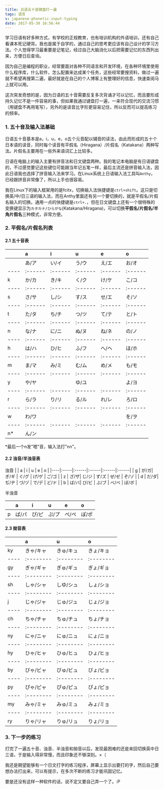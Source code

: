 ```yaml
---
title: 日语五十音键盘打一遍
tags: 语言
s: japanese-phonetic-input-typing
date: 2017-05-30 16:56:44
---
```



学习日语有好多种方式，有学校的正规教育，也有培训机构的外语培训，还有自己看课本死记硬背。我也是属于自学的，通过自己的思考更应该有自己设计的学习方法。个人觉得学习最重要是记笔记，经过自己大脑消化以后把需要记忆的东西列出来，方便日后查询。

因为自己是编程的职业，经常要面对各种不同语言和开发环境，在各种环境里使用什么程序库，什么软件，怎么配置来达成某个任务，这些经常要搜资料，做过一遍就不希望再搜第二遍，最好就是在自己的个人博客上有整理好的信息，快速查阅马上就可以用。

这次突发奇想的是，因为日语的五十音需要反复多次背诵才可以记忆，而且要形成持久记忆不是一件容易的事，但如果我通过键盘打一遍，一来符合现代的交流习惯（用键盘不再用笔写），另外的是读音比字形更容易记住，所以反而可以提高练习的频率。


### 1. 五十音及输入法基础

日语五十音基本是a，i，u，e，o五个元音配以辅音的读法，由此而形成的五十个日本语的读音，同时每个读音有平假名（Hiragana）/片假名（Katakana）两种写法。片假名主要用在一些外来语词汇上比较多。

日语在电脑上的输入主要有拼音法和日文键盘两种。我的笔记本电脑是有日语键盘的，不过感觉要记这些键位可能跟当年记五笔一样，最后主流还是拼音输入法，因此日语我也选择了拼音输入法来学习。在Linux系统上日语输入法工具叫`Anthy`，已经跟拼音非常像了，所以上手也很容易。

我在Linux下的输入框架用的是fcitx，切换输入法快捷键是`ctrl+shift`。这只是切换英/中/日三语的输入法，而在Anthy里面还有另一个要切换的，就是平假名/片假名输入的切换。通用一点的快捷键是`ctrl+.`，但在日文键盘上还有一个很特殊的变换键显示为`カタカナ/ひらがな`(Katakana/Hiragana)，可以切换**平假名/片假名/半角片假名**三种模式，非常方便。

### 2. 平假名/片假名列表

#### 2.1 五十音表


|    |   a   |   i   |   u   |   e   |   o   |
|----|:------|:------|:------|:------|:------|
|    | あ/ア | い/イ | う/ウ | え/エ | お/オ |
|----|:------|:------|:------|:------|:------|
| k  | か/カ | き/キ | く/ク | け/ケ | こ/コ |
|----|:------|:------|:------|:------|:------|
| s  | さ/サ | し/シ | す/ス | せ/エ | そ/ソ |
|----|:------|:------|:------|:------|:------|
| t  | た/タ | ち/チ | つ/ツ | て/テ | と/ト |
|----|:------|:------|:------|:------|:------|
| n  | な/ナ | に/ニ | ぬ/ヌ | ね/ネ | の/ノ |
|----|:------|:------|:------|:------|:------|
| h  | は/ハ | ひ/ヒ | ふ/フ | へ/ヘ | ほ/ホ |
|----|:------|:------|:------|:------|:------|
| m  | ま/マ | み/ミ | む/ム | め/メ | も/モ |
|----|:------|:------|:------|:------|:------|
| y  | や/ヤ | 　    | ゆ/ユ |       | よ/ヨ |
|----|:------|:------|:------|:------|:------|
| r  | ら/ラ | り/リ | る/ル | れ/レ | ろ/ロ |
|----|:------|:------|:------|:------|:------|
| w  | わ/ワ |       |       |       | を/ヲ |
|----|:------|:------|:------|:------|:------|
| n* | ん/ン | 　    |       |       |       |

*最后一个n发"嗯"音，输入法打"nn"。


#### 2.2 浊音/半浊音表

浊音
|    |   a  |   i   |   u   |   e   |   o   |
|----|:-----|:------|:------|:------|:------|
| g  | が/ガ| ぎ/ギ | ぐ/グ | げ/ゲ | ご/ゴ |
| z  | ざ/ザ| じ/ジ | ず/ズ | ぜ/ゼ | ぞ/ゾ |
| d  | だ/ダ| ぢ/ヂ | づ/ヅ | で/デ | ど/ド |
| b  | ば/バ| び/ビ | ぶ/ブ | べ/ベ | ぼ/ボ |

半浊音

|    |   a  |   i   |   u   |   e   |   o   |
|----|:-----|:------|:------|:------|:------|
| p  | ぱ/パ| ぴ/ピ | ぷ/プ | ぺ/ペ | ぽ/ポ | 




#### 2.3 拗音表

|    |    a    |    u    |    o    |
|----|:--------|:--------|:--------|
| ky |きゃ/キャ|きゅ/キュ|きょ/キョ|
|----|:--------|:--------|:--------|
| gy |ぎゃ/ギャ|ぎゅ/ギュ|ぎょ/ギョ|
|----|:--------|:--------|:--------|
| sh |しゃ/シャ|しゆ/シュ|しょ/ショ|
|----|:--------|:--------|:--------|
| j  |じゃ/ジャ|じゅ/ジュ|じょ/ジョ|
|----|:--------|:--------|:--------|
| ch |ちゃ/チャ|ちゅ/チュ|ちょ/チョ|
|----|:--------|:--------|:--------|
| ny |にゃ/ニャ|にゅ/ニュ|にょ/ニョ|
|----|:--------|:--------|:--------|
| hy |ひゃ/ヒャ|ひゅ/ヒュ|ひょ/ヒョ|
|----|:--------|:--------|:--------|
| by |びゃ/ビャ|びゅ/ビュ|びょ/ビョ|
|----|:--------|:--------|:--------|
| py |ぴゃ/ピャ|ぴゅ/ピュ|ぴょ/ピョ|
|----|:--------|:--------|:--------|
| my |みゃ/ミャ|みゅ/ミュ|みょ/ミョ|
|----|:--------|:--------|:--------|
| ry |りゃ/リャ|りゅ/リュ|りょ/リョ|


### 3. 下一步的练习

打完了一遍五十音、浊音、半浊音和拗音以后，发现最困难的还是来回切换英中日三语，于是输入得非常慢，而且印象还不够深刻。×（

我还是期望能够有一个日文打字的练习程序，屏幕上显示出要打的字，然后自己要想办法打出来，可以有提示，在多次不断的练习才能巩固记忆。

要是还没有这样一种软件的话，说不定又要自己弄一个了。:P

